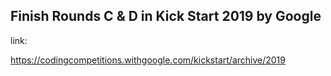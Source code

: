 ## Finish Rounds C & D in Kick Start 2019 by Google

link:

https://codingcompetitions.withgoogle.com/kickstart/archive/2019
